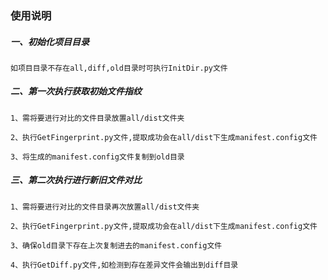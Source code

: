 ### 使用说明

##### 一、初始化项目目录

    如项目目录不存在all,diff,old目录时可执行InitDir.py文件

##### 二、第一次执行获取初始文件指纹

    1、需将要进行对比的文件目录放置all/dist文件夹

    2、执行GetFingerprint.py文件,提取成功会在all/dist下生成manifest.config文件

    3、将生成的manifest.config文件复制到old目录

##### 三、第二次执行进行新旧文件对比

    1、需将要进行对比的文件目录再次放置all/dist文件夹

    2、执行GetFingerprint.py文件,提取成功会在all/dist下生成manifest.config文件

    3、确保old目录下存在上次复制进去的manifest.config文件

    4、执行GetDiff.py文件,如检测到存在差异文件会输出到diff目录

